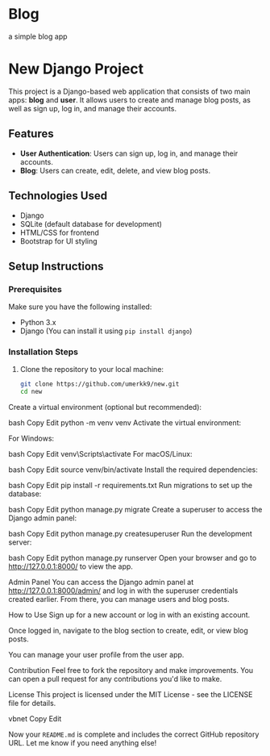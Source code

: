 # Blog
a simple blog app
# New Django Project

This project is a Django-based web application that consists of two main apps: **blog** and **user**. It allows users to create and manage blog posts, as well as sign up, log in, and manage their accounts.

## Features

- **User Authentication**: Users can sign up, log in, and manage their accounts.
- **Blog**: Users can create, edit, delete, and view blog posts.

## Technologies Used

- Django
- SQLite (default database for development)
- HTML/CSS for frontend
- Bootstrap for UI styling

## Setup Instructions

### Prerequisites

Make sure you have the following installed:

- Python 3.x
- Django (You can install it using `pip install django`)

### Installation Steps

1. Clone the repository to your local machine:
   ```bash
   git clone https://github.com/umerkk9/new.git
   cd new

Create a virtual environment (optional but recommended):

bash
Copy
Edit
python -m venv venv
Activate the virtual environment:

For Windows:

bash
Copy
Edit
venv\Scripts\activate
For macOS/Linux:

bash
Copy
Edit
source venv/bin/activate
Install the required dependencies:

bash
Copy
Edit
pip install -r requirements.txt
Run migrations to set up the database:

bash
Copy
Edit
python manage.py migrate
Create a superuser to access the Django admin panel:

bash
Copy
Edit
python manage.py createsuperuser
Run the development server:

bash
Copy
Edit
python manage.py runserver
Open your browser and go to http://127.0.0.1:8000/ to view the app.

Admin Panel
You can access the Django admin panel at http://127.0.0.1:8000/admin/ and log in with the superuser credentials created earlier. From there, you can manage users and blog posts.

How to Use
Sign up for a new account or log in with an existing account.

Once logged in, navigate to the blog section to create, edit, or view blog posts.

You can manage your user profile from the user app.

Contribution
Feel free to fork the repository and make improvements. You can open a pull request for any contributions you'd like to make.

License
This project is licensed under the MIT License - see the LICENSE file for details.

vbnet
Copy
Edit

Now your `README.md` is complete and includes the correct GitHub repository URL. Let me know if you need anything else!
